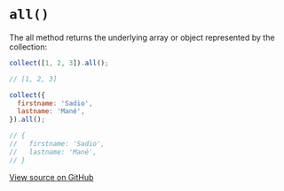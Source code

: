 # `all()`

The all method returns the underlying array or object represented by the collection:

```js
collect([1, 2, 3]).all();

// [1, 2, 3]
```

```js
collect({
  firstname: 'Sadio',
  lastname: 'Mané',
}).all();

// {
//   firstname: 'Sadio',
//   lastname: 'Mané',
// }
```


[View source on GitHub](https://github.com/ecrmnn/collect.js/blob/master/src/methods/all.js)